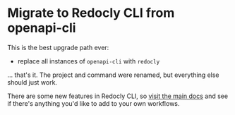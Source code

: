 # Migrate to Redocly CLI from openapi-cli

This is the best upgrade path ever:

- replace all instances of `openapi-cli` with `redocly`

... that's it. The project and command were renamed, but everything else should just work.

There are some new features in Redocly CLI, so [visit the main docs](../index.mdx) and see if there's anything you'd like to add to your own workflows.
